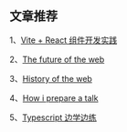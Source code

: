 ## 文章推荐

1、[Vite + React 组件开发实践](https://zhuanlan.zhihu.com/p/381875898)

2、[The future of the web](https://www.hazem.cool/blog/the-future-of-the-web)

3、[History of the web](https://www.matthewgerstman.com/tech/history-of-the-web/?ref=devawesome.io)

4、[How i prepare a talk](https://www.matthewgerstman.com/tech/how-i-prepare-a-talk/)

5、[Typescript 边学边练](https://mp.weixin.qq.com/s/99AhNwuv44-G7iKsOCn4Wg)
